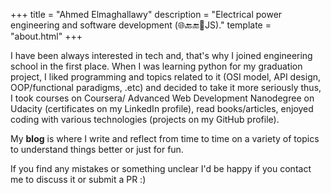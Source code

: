 +++
title = "Ahmed Elmaghallawy"
description = "Electrical power engineering and software development (🌐🔙🔚🦀JS)."
template = "about.html"
+++

I have been always interested in tech and, that's why I joined engineering school in the first place. When I was learning python for my graduation project, I liked programming and topics related to it (OSI model, API design, OOP/functional paradigms, .etc) and decided to take it more seriously thus, I took courses on Coursera/ Advanced Web Development Nanodegree on Udacity (certificates on my LinkedIn profile), read books/articles, enjoyed coding with various technologies (projects on my GitHub profile).

My **blog** is where I write and reflect from time to time on a variety of topics to understand things better or just for fun.

If you find any mistakes or something unclear I'd be happy if you contact me to discuss it or submit a PR :)